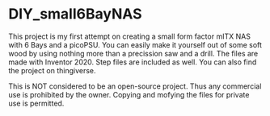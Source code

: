 # DIY_small6BayNAS
This project is my first attempt on creating a small form factor mITX NAS with 6 Bays and a picoPSU.  You can easily make it yourself out of some soft wood by using nothing more than a precission saw and a drill. The files are made with Inventor 2020. Step files are included as well. You can also find the project on thingiverse.

This is NOT considered to be an open-source project. Thus any commercial use is prohibited by the owner. Copying and mofying the files for private use is permitted.

